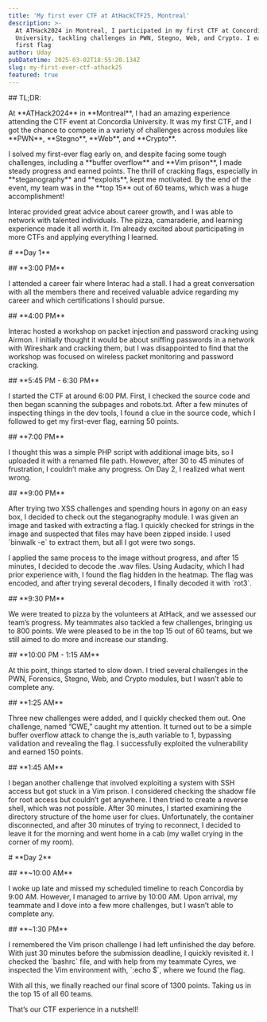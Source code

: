 ```yaml
---
title: 'My first ever CTF at AtHackCTF25, Montreal'
description: >-
  At ATHack2024 in Montreal, I participated in my first CTF at Concordia
  University, tackling challenges in PWN, Stegno, Web, and Crypto. I earned my
  first flag
author: Uday
pubDatetime: 2025-03-02T18:55:20.134Z
slug: my-first-ever-ctf-athack25
featured: true
---
```


\## TL;DR:

At \*\*ATHack2024\*\* in \*\*Montreal\*\*, I had an amazing experience attending the CTF event at Concordia University. It was my first CTF, and I got the chance to compete in a variety of challenges across modules like \*\*PWN\*\*, \*\*Stegno\*\*, \*\*Web\*\*, and \*\*Crypto\*\*.

I solved my first-ever flag early on, and despite facing some tough challenges, including a \*\*buffer overflow\*\* and \*\*Vim prison\*\*, I made steady progress and earned points. The thrill of cracking flags, especially in \*\*steganography\*\* and \*\*exploits\*\*, kept me motivated. By the end of the event, my team was in the \*\*top 15\*\* out of 60 teams, which was a huge accomplishment! 

Interac provided great advice about career growth, and I was able to network with talented individuals. The pizza, camaraderie, and learning experience made it all worth it. I’m already excited about participating in more CTFs and applying everything I learned.

\# \*\*Day 1\*\*

\## \*\*3:00 PM\*\*

I attended a career fair where Interac had a stall. I had a great conversation with all the members there and received valuable advice regarding my career and which certifications I should pursue.

\## \*\*4:00 PM\*\*

Interac hosted a workshop on packet injection and password cracking using Airmon. I initially thought it would be about sniffing passwords in a network with Wireshark and cracking them, but I was disappointed to find that the workshop was focused on wireless packet monitoring and password cracking.

\## \*\*5:45 PM - 6:30 PM\*\*

I started the CTF at around 6:00 PM. First, I checked the source code and then began scanning the subpages and robots.txt. After a few minutes of inspecting things in the dev tools, I found a clue in the source code, which I followed to get my first-ever flag, earning 50 points.

\## \*\*7:00 PM\*\* 

I thought this was a simple PHP script with additional image bits, so I uploaded it with a renamed file path. However, after 30 to 45 minutes of frustration, I couldn’t make any progress. On Day 2, I realized what went wrong.

\## \*\*9:00 PM\*\*

After trying two XSS challenges and spending hours in agony on an easy box, I decided to check out the steganography module. I was given an image and tasked with extracting a flag. I quickly checked for strings in the image and suspected that files may have been zipped inside. I used \`binwalk -e\` to extract them, but all I got were two songs.

I applied the same process to the image without progress, and after 15 minutes, I decided to decode the .wav files. Using Audacity, which I had prior experience with, I found the flag hidden in the heatmap. The flag was encoded, and after trying several decoders, I finally decoded it with \`rot3\`.

\## \*\*9:30 PM\*\*

We were treated to pizza by the volunteers at AtHack, and we assessed our team’s progress. My teammates also tackled a few challenges, bringing us to 800 points. We were pleased to be in the top 15 out of 60 teams, but we still aimed to do more and increase our standing.

\## \*\*10:00 PM - 1:15 AM\*\*

At this point, things started to slow down. I tried several challenges in the PWN, Forensics, Stegno, Web, and Crypto modules, but I wasn’t able to complete any.

\## \*\*1:25 AM\*\*

Three new challenges were added, and I quickly checked them out. One challenge, named “CWE,” caught my attention. It turned out to be a simple buffer overflow attack to change the is\_auth variable to 1, bypassing validation and revealing the flag. I successfully exploited the vulnerability and earned 150 points.

\## \*\*1:45 AM\*\*

I began another challenge that involved exploiting a system with SSH access but got stuck in a Vim prison. I considered checking the shadow file for root access but couldn’t get anywhere. I then tried to create a reverse shell, which was not possible. After 30 minutes, I started examining the directory structure of the home user for clues. Unfortunately, the container disconnected, and after 30 minutes of trying to reconnect, I decided to leave it for the morning and went home in a cab (my wallet crying in the corner of my room).

\# \*\*Day 2\*\*

\## \*\*\~10:00 AM\*\*

I woke up late and missed my scheduled timeline to reach Concordia by 9:00 AM. However, I managed to arrive by 10:00 AM. Upon arrival, my teammate and I dove into a few more challenges, but I wasn’t able to complete any.

\## \*\*\~1:30 PM\*\*

I remembered the Vim prison challenge I had left unfinished the day before. With just 30 minutes before the submission deadline, I quickly revisited it. I checked the \`bashrc\` file, and with help from my teammate Cyres, we inspected the Vim environment with, \`:echo $\`, where we found the flag.

With all this, we finally reached our final score of 1300 points. Taking us in the top 15 of all 60 teams.

That’s our CTF experience in a nutshell!
